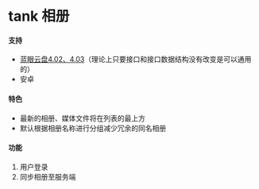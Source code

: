 # tank 相册

#### 支持

- [蓝眼云盘4.02、4.03](https://tank-doc.eyeblue.cn/basic/download.html)（理论上只要接口和接口数据结构没有改变是可以通用的）
- 安卓

#### 特色

- 最新的相册、媒体文件将在列表的最上方
- 默认根据相册名称进行分组减少冗余的同名相册

#### 功能

1. 用户登录
2. 同步相册至服务端

